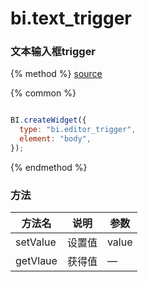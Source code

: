 # bi.text_trigger

### 文本输入框trigger

{% method %}
[source](https://jsfiddle.net/fineui/6pz5pjp6/)

{% common %}
```javascript

BI.createWidget({
  type: "bi.editor_trigger",
  element: "body",
});

```

{% endmethod %}

### 方法

| 方法名      | 说明   | 参数    |
| -------- | ---- | ----- |
| setValue | 设置值  | value |
| getVlaue | 获得值  | —     |




